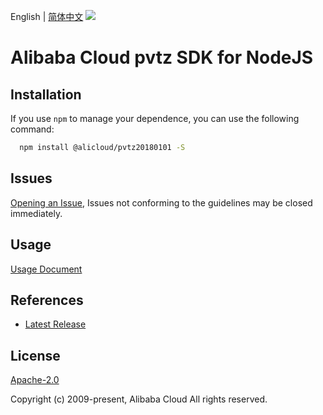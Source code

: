English | [简体中文](README-CN.md)
![](https://aliyunsdk-pages.alicdn.com/icons/AlibabaCloud.svg)

# Alibaba Cloud pvtz SDK for NodeJS

## Installation
If you use `npm` to manage your dependence, you can use the following command:

```sh
  npm install @alicloud/pvtz20180101 -S
```

## Issues
[Opening an Issue](https://github.com/aliyun/alibabacloud-typescript-sdk/issues/new), Issues not conforming to the guidelines may be closed immediately.

## Usage
[Usage Document](https://github.com/aliyun/alibabacloud-typescript-sdk/blob/master/docs/Usage-EN.md#quick-examples)

## References
* [Latest Release](https://github.com/aliyun/alibabacloud-typescript-sdk/)

## License
[Apache-2.0](http://www.apache.org/licenses/LICENSE-2.0)

Copyright (c) 2009-present, Alibaba Cloud All rights reserved.
